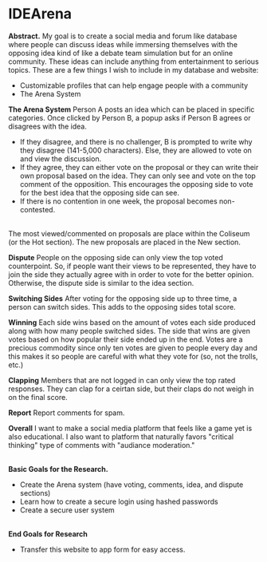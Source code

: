 # IDEArena

<b>Abstract.</b> My goal is to create a social media and forum like database where people can discuss ideas while immersing themselves with the opposing idea kind of like a debate team simulation but for an online community. These ideas can include anything from entertainment to serious topics. These are a few things I wish to include in my database and website:
<ul>
<li>Customizable profiles that can help engage people with a community</li>
<li>The Arena System</li>
</ul>
<b>The Arena System</b>
Person A posts an idea which can be placed in specific categories. Once clicked by Person B, a popup asks if Person B agrees or disagrees with the idea. 
<ul>
<li>If they disagree, and there is no challenger, B is prompted to write why they disagree (141-5,000 characters). Else, they are allowed to vote on and view the discussion. </li>

<li>If they agree, they can either vote on the proposal or they can write their own proposal based on the idea. They can only see and vote on the top comment of the opposition. This encourages the opposing side to vote for the best idea that the opposing side can see.</li>

<li>If there is no contention in one week, the proposal becomes non-contested.</li>
</ul><br>The most viewed/commented on proposals are place within the Coliseum (or the Hot section). The new proposals are placed in the New section.

<b>Dispute</b> People on the opposing side can only view the top voted counterpoint. So, if people want their views to be represented, they have to join the side they actually agree with in order to vote for the better opinion. Otherwise, the dispute side is similar to the idea section.

<b>Switching Sides</b> After voting for the opposing side up to three time, a person can switch sides. This adds to the opposing sides total score.

<b>Winning</b> Each side wins based on the amount of votes each side produced along with how many people switched sides. The side that wins are given votes based on how popular their side ended up in the end. Votes are a precious commodity since only ten votes are given to people every day and this makes it so people are careful with what they vote for (so, not the trolls, etc.)

<b>Clapping</b> Members that are not logged in can only view the top rated responses. They can clap for a ceirtan side, but their claps do not weigh in on the final score.

<b>Report</b> Report comments for spam. 

<b>Overall</b> I want to make a social media platform that feels like a game yet is also educational. I also want to platform that naturally favors "critical thinking" type of comments with "audiance moderation."

<b><br>Basic Goals for the Research.</b>
<ul>
<li>Create the Arena system (have voting, comments, idea, and dispute sections)</li>
<li>Learn how to create a secure login using hashed passwords</li>
<li>Create a secure user system</li>
</ul>
<br><b>End Goals for Research</b>
<ul><li>Transfer this website to app form for easy access.</li>
	

	
